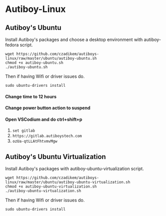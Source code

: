 # Autiboy-Linux

## Autiboy's Ubuntu
Install Autiboy's packages and choose a desktop environment with autiboy-fedora script.
```
wget https://github.com/czadikem/autiboys-linux/raw/master/ubuntu/autiboy-ubuntu.sh
chmod +x autiboy-ubuntu.sh
./autiboy-ubuntu.sh
```
Then if having Wifi or driver issues do.
```
sudo ubuntu-drivers install
```
#### Change time to 12 hours
#### Change power button action to suspend
#### Open VSCodium  and do ctrl+shift+p
1. ```set gitlab```
2. ```https://gitlab.autiboystech.com```
3. ```ozUa-qtLLAtFhtvmvMgw```

## Autiboy's Ubuntu Virtualization
Install Autiboy's packages with autiboy-ubuntu-virtualization script.
```
wget https://github.com/czadikem/autiboys-linux/raw/master/ubuntu/autiboy-ubuntu-virtualization.sh
chmod +x autiboy-ubuntu-virtualization.sh
./autiboy-ubuntu-virtualization.sh
```
Then if having Wifi or driver issues do.
```
sudo ubuntu-drivers install
```

